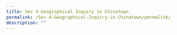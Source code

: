 ```yaml
---
title: Sec 4 Geographical Inquiry in Chinatown
permalink: /Sec-4-Geographical-Inquiry-in-Chinatown/permalink/
description: ""
---
```

